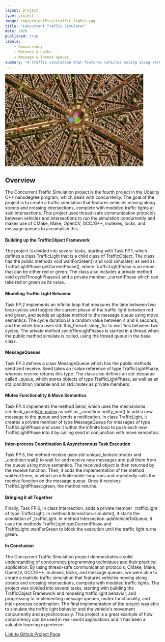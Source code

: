 ```yaml
---
layout: project
type: project
image: img/projectPics/traffic_lights.jpg
title: "Concurrent Traffic Simulator"
date: 2020
published: true
labels:
    - Concurrency
    - Mutexes & Locks
    - Message & Thread Queues    
summary: "A traffic simulation that features vehicles moving along streets and crossing intersections using concurrency programming techniques."
---
```


<img width="450px" class="rounded float-start pe-4" src="/img/projectPics/traffic_sim.gif">

## Overview
The Concurrent Traffic Simulation project is the fourth project in the Udacity C++ nanodegree program, which deals with concurrency. The goal of the project is to create a traffic simulation that features vehicles moving along streets and crossing intersections, complete with modeled traffic lights at said intersections. This project uses thread-safe communication protocols between vehicles and intersections to run the simulation concurrently and makes use of CMake, Make, OpenCV, GCC/G++, mutexes, locks, and message queues to accomplish this.  

#### Building up the TrafficObject Framework
The project is divided into several tasks, starting with Task FP.1, which defines a class TrafficLight that is a child class of TrafficObject. The class has the public methods void waitForGreen() and void simulate() as well as TrafficLightPhase getCurrentPhase(), where TrafficLightPhase is an enum that can be either red or green. The class also includes a private method void cycleThroughPhases() and a private member _currentPhase which can take red or green as its value.  

#### Modeling Traffic Light Behavior
Task FP.2 implements an infinite loop that measures the time between two loop cycles and toggles the current phase of the traffic light between red and green, and sends an update method to the message queue using move semantics. The cycle duration is a random value between 4 and 6 seconds, and the while-loop uses std::this_thread::sleep_for to wait 1ms between two cycles. The private method cycleThroughPhases is started in a thread when the public method simulate is called, using the thread queue in the base class.  

#### MessageQueues
Task FP.3 defines a class MessageQueue which has the public methods send and receive. Send takes an rvalue reference of type TrafficLightPhase, whereas receive returns this type. The class also defines an std::dequeue called _queue, which stores objects of type TrafficLightPhase, as well as an std::condition_variable and an std::mutex as private members.  

#### Mutex Functionality & Move Semantics
Task FP.4 implements the method Send, which uses the mechanisms std::lock_guard<std::mutex> as well as _condition.notify_one() to add a new message to the queue and sends a notification. In class TrafficLight, it creates a private member of type MessageQueue for messages of type TrafficLightPhase and uses it within the infinite loop to push each new TrafficLightPhase into it by calling send in conjunction with move semantics.  

#### Inter-process Coordination & Asynchronous Task Execution
Task FP.5, the method receive uses std::unique_lockstd::mutex and _condition.wait() to wait for and receive new messages and pull them from the queue using move semantics. The received object is then returned by the receive function. Then, it adds the implementation of the method waitForGreen, in which an infinite while-loop runs and repeatedly calls the receive function on the message queue. Once it receives TrafficLightPhase::green, the method returns.  

#### Bringing it all Together
Finally, Task FP.6, In class Intersection, adds a private member _trafficLight of type TrafficLight. In method Intersection::simulate(), it starts the simulation of _trafficLight. In method Intersection::addVehicleToQueue, it uses the methods TrafficLight::getCurrentPhase and TrafficLight::waitForGreen to block the execution until the traffic light turns green.  

#### In Conclusion
The Concurrent Traffic Simulation project demonstrates a solid understanding of concurrency programming techniques and their practical application. By using thread-safe communication protocols, CMake, Make, OpenCV, GCC/G++, mutexes, locks, and message queues, we were able to create a realistic traffic simulation that features vehicles moving along streets and crossing intersections, complete with modeled traffic lights. The project was divided into several tasks, starting with building the TrafficObject Framework and modeling traffic light behavior, and progressing to implementing message queues, mutex functionality, and inter-process coordination. The final implementation of the project was able to simulate the traffic light behavior and the vehicle's movement concurrently and asynchronously. This project is a great example of how concurrency can be used in real-world applications and it has been a valuable learning experience.

[Link to Github Project Page](https://github.com/CalebMueller/Udacity-C-Nanodegree--Concurrent-Traffic-Simulation)
